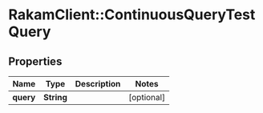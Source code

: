 # RakamClient::ContinuousQueryTestQuery

## Properties
Name | Type | Description | Notes
------------ | ------------- | ------------- | -------------
**query** | **String** |  | [optional] 


